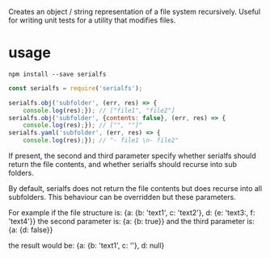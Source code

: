 Creates an object / string representation of a file system recursively. Useful
for writing unit tests for a utility that modifies files.

# usage

```shell
npm install --save serialfs
```

```javascript
const serialfs = require('serialfs');

serialfs.obj('subfolder', (err, res) => {
    console.log(res);}); // ["file1", "file2"]
serialfs.obj('subfolder', {contents: false}, (err, res) => {
    console.log(res);}); // ["", ""]"
serialfs.yaml('subfolder', (err, res) => {
    console.log(res);}); // "- file1 \n- file2"
```

If present, the second and third parameter specify whether serialfs should
return the file contents, and whether serialfs should recurse into sub folders.

By default, serialfs does not return the file contents but does recurse into all
subfolders. This behaviour can be overridden but these parameters.

For example if the file structure is:
{a: {b: 'text1', c: 'text2'}, d: {e: 'text3:, f: 'text4'}}
the second parameter is:
{a: {b: true}}
and the third parameter is:
{a: {d: false}}

the result would be:
{a: {b: 'text1', c: ''}, d: null}
